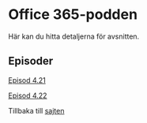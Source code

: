 # Office 365-podden

Här kan du hitta detaljerna för avsnitten.

## Episoder

[Episod 4.21](/podd/S04E21.html)

[Episod 4.22](/podd/S04E22.html)

Tillbaka till [sajten](../index.html)
